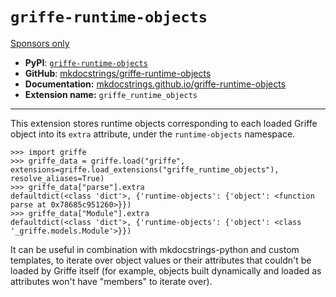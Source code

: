 # `griffe-runtime-objects`

[Sponsors only](../../../insiders/)

- **PyPI**: [`griffe-runtime-objects`](https://pypi.org/project/griffe-runtime-objects/)
- **GitHub**: [mkdocstrings/griffe-runtime-objects](https://github.com/mkdocstrings/griffe-runtime-objects)
- **Documentation:** [mkdocstrings.github.io/griffe-runtime-objects](https://mkdocstrings.github.io/griffe-runtime-objects)
- **Extension name:** `griffe_runtime_objects`

______________________________________________________________________

This extension stores runtime objects corresponding to each loaded Griffe object into its `extra` attribute, under the `runtime-objects` namespace.

```
>>> import griffe
>>> griffe_data = griffe.load("griffe", extensions=griffe.load_extensions("griffe_runtime_objects"), resolve_aliases=True)
>>> griffe_data["parse"].extra
defaultdict(<class 'dict'>, {'runtime-objects': {'object': <function parse at 0x78685c951260>}})
>>> griffe_data["Module"].extra
defaultdict(<class 'dict'>, {'runtime-objects': {'object': <class '_griffe.models.Module'>}})

```

It can be useful in combination with mkdocstrings-python and custom templates, to iterate over object values or their attributes that couldn't be loaded by Griffe itself (for example, objects built dynamically and loaded as attributes won't have "members" to iterate over).
